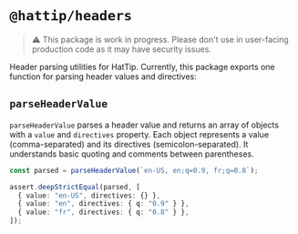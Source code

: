 # `@hattip/headers`

> ⚠️ This package is work in progress. Please don't use in user-facing production code as it may have security issues.

Header parsing utilities for HatTip. Currently, this package exports one function for parsing header values and directives:

## `parseHeaderValue`

`parseHeaderValue` parses a header value and returns an array of objects with a `value` and `directives` property. Each object represents a value (comma-separated) and its directives (semicolon-separated). It understands basic quoting and comments between parentheses.

```ts
const parsed = parseHeaderValue(`en-US, en;q=0.9, fr;q=0.8`);

assert.deepStrictEqual(parsed, [
  { value: "en-US", directives: {} },
  { value: "en", directives: { q: "0.9" } },
  { value: "fr", directives: { q: "0.8" } },
]);
```
